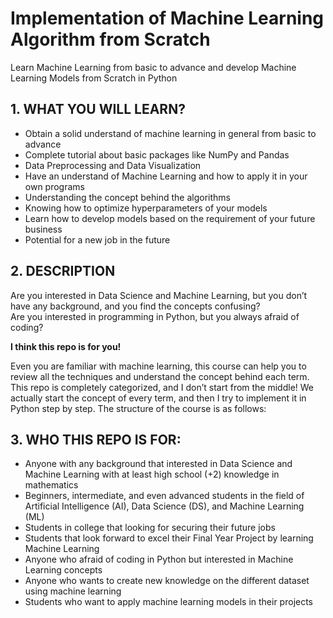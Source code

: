 # Implementation of Machine Learning Algorithm from Scratch
Learn Machine Learning from basic to advance and develop Machine Learning Models from Scratch in Python

## 1. WHAT YOU WILL LEARN?
* Obtain a solid understand of machine learning in general from basic to advance
* Complete tutorial about basic packages like NumPy and Pandas
* Data Preprocessing and Data Visualization
* Have an understand of Machine Learning and how to apply it in your own programs
* Understanding the concept behind the algorithms
* Knowing how to optimize hyperparameters of your models
* Learn how to develop models based on the requirement of your future business
* Potential for a new job in the future

## 2. DESCRIPTION
Are you interested in Data Science and Machine Learning, but you don’t have any background, and you find the concepts confusing?
<br>Are you interested in programming in Python, but you always afraid of coding?

<b> I think this repo is for you! </b>

Even you are familiar with machine learning, this course can help you to review all the techniques and understand the concept behind each term.
This repo is completely categorized, and I don’t start from the middle! We actually start the concept of every term, and then I try to implement it in Python step by step. The structure of the course is as follows:

## 3. WHO THIS REPO IS FOR:
* Anyone with any background that interested in Data Science and Machine Learning with at least high school (+2) knowledge in mathematics
* Beginners, intermediate, and even advanced students in the field of Artificial Intelligence (AI), Data Science (DS), and Machine Learning (ML)
* Students in college that looking for securing their future jobs
* Students that look forward to excel their Final Year Project by learning Machine Learning
* Anyone who afraid of coding in Python but interested in Machine Learning concepts
* Anyone who wants to create new knowledge on the different dataset using machine learning
* Students who want to apply machine learning models in their projects
